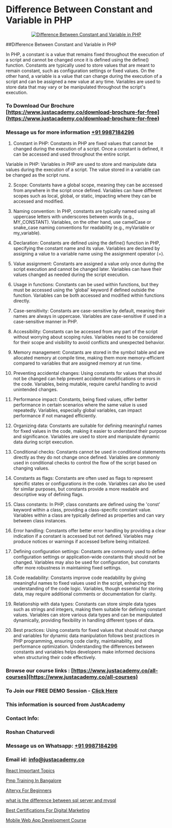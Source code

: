 # Difference Between Constant and Variable in PHP

<p align="center">
  <a href="https://justacademy.co/course-detail/php-training">
    <img src="https://justacademy.co/storage2/course_image/1676637155_course_image.webp" alt="Difference Between Constant and Variable in PHP">
  </a>
</p>
##Difference Between Constant and Variable in PHP

In PHP, a constant is a value that remains fixed throughout the execution of a script and cannot be changed once it is defined using the define() function. Constants are typically used to store values that are meant to remain constant, such as configuration settings or fixed values. On the other hand, a variable is a value that can change during the execution of a script and can be assigned a new value at any time. Variables are used to store data that may vary or be manipulated throughout the script's execution.
### To Download Our Brochure [https://www.justacademy.co/download-brochure-for-free](https://www.justacademy.co/download-brochure-for-free)
### Message us for more information [+91 9987184296](https://api.whatsapp.com/send?phone=919987184296)
1) Constant in PHP:
Constants in PHP are fixed values that cannot be changed during the execution of a script. Once a constant is defined, it can be accessed and used throughout the entire script.

Variable in PHP:
Variables in PHP are used to store and manipulate data values during the execution of a script. The value stored in a variable can be changed as the script runs.

2) Scope:
Constants have a global scope, meaning they can be accessed from anywhere in the script once defined. Variables can have different scopes such as local, global, or static, impacting where they can be accessed and modified.

3) Naming convention:
In PHP, constants are typically named using all uppercase letters with underscores between words (e.g., MY_CONSTANT). Variables, on the other hand, use camelCase or snake_case naming conventions for readability (e.g., myVariable or my_variable).

4) Declaration:
Constants are defined using the define() function in PHP, specifying the constant name and its value. Variables are declared by assigning a value to a variable name using the assignment operator (=).

5) Value assignment:
Constants are assigned a value only once during the script execution and cannot be changed later. Variables can have their values changed as needed during the script execution.

6) Usage in functions:
Constants can be used within functions, but they must be accessed using the 'global' keyword if defined outside the function. Variables can be both accessed and modified within functions directly.

7) Case-sensitivity:
Constants are case-sensitive by default, meaning their names are always in uppercase. Variables are case-sensitive if used in a case-sensitive manner in PHP.

8) Accessibility:
Constants can be accessed from any part of the script without worrying about scoping rules. Variables need to be considered for their scope and visibility to avoid conflicts and unexpected behavior.

9) Memory management:
Constants are stored in the symbol table and are allocated memory at compile time, making them more memory-efficient compared to variables that are assigned memory at run time.

10) Preventing accidental changes:
Using constants for values that should not be changed can help prevent accidental modifications or errors in the code. Variables, being mutable, require careful handling to avoid unintended changes.

11) Performance impact:
Constants, being fixed values, offer better performance in certain scenarios where the same value is used repeatedly. Variables, especially global variables, can impact performance if not managed efficiently.

12) Organizing data:
Constants are suitable for defining meaningful names for fixed values in the code, making it easier to understand their purpose and significance. Variables are used to store and manipulate dynamic data during script execution.

13) Conditional checks:
Constants cannot be used in conditional statements directly as they do not change once defined. Variables are commonly used in conditional checks to control the flow of the script based on changing values.

14) Constants as flags:
Constants are often used as flags to represent specific states or configurations in the code. Variables can also be used for similar purposes, but constants provide a more readable and descriptive way of defining flags.

15) Class constants:
In PHP, class constants are defined using the 'const' keyword within a class, providing a class-specific constant value. Variables within a class are typically defined as properties and can vary between class instances.

16) Error handling:
Constants offer better error handling by providing a clear indication if a constant is accessed but not defined. Variables may produce notices or warnings if accessed before being initialized.

17) Defining configuration settings:
Constants are commonly used to define configuration settings or application-wide constants that should not be changed. Variables may also be used for configuration, but constants offer more robustness in maintaining fixed settings.

18) Code readability:
Constants improve code readability by giving meaningful names to fixed values used in the script, enhancing the understanding of the code logic. Variables, though essential for storing data, may require additional comments or documentation for clarity.

19) Relationship with data types:
Constants can store simple data types such as strings and integers, making them suitable for defining constant values. Variables can store various data types and can be manipulated dynamically, providing flexibility in handling different types of data.

20) Best practices:
Using constants for fixed values that should not change and variables for dynamic data manipulation follows best practices in PHP programming, ensuring code clarity, maintainability, and performance optimization. Understanding the differences between constants and variables helps developers make informed decisions when structuring their code effectively.

### Browse our course links : [https://www.justacademy.co/all-courses](https://www.justacademy.co/all-courses) 
### To Join our FREE DEMO Session - [Click Here](https://www.justacademy.co/register-for-course-demo)


### This information is sourced from JustAcademy
### Contact Info:
### Roshan Chaturvedi
### Message us on Whatsapp: [+91 9987184296](https://api.whatsapp.com/send?phone=919987184296)
### Email id: [info@justacademy.co](mailto:info@justacademy.co)
                
[React Important Topics](https://www.linkedin.com/pulse/react-important-topics-justacademy-boston-okglc?trackingId=PUjYZn4NK5jmWNcWRZpsYA%3D%3D&lipi=urn%3Ali%3Apage%3Ad_flagship3_company_admin%3BA1nZ1nP9T4epQeiwVmNY3A%3D%3D)

[Pmp Training In Bangalore](https://www.linkedin.com/pulse/pmp-training-bangalore-justacademy-m2o4c?trackingId=ynNqYbrzPYY%2Ff%2BizrB3KTA%3D%3D&lipi=urn%3Ali%3Apage%3Ad_flagship3_company_admin%3BkivWcGmHSBCkKNz13%2FsLDg%3D%3D)

[Alteryx For Beginners](https://medium.com/@surajvaishnav5015/alteryx-for-beginners-1f7a973833eb)

[what is the difference between sql server and mysql](https://medium.com/@kamblerajas684/what-is-the-difference-between-sql-server-and-mysql-b26aac221c46)

[Best Certifications For Digital Marketing](https://justacademyin.github.io/justacademy/best-certifications-for-digital-marketing)

[Mobile Web App Development Course](https://justacademyin.github.io/Articles/Mobile-Web-App-Development-Course)

